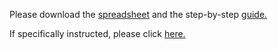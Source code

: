 Please download the [spreadsheet](https://github.com/barnarderc/workshops/blob/master/Fall%202016/Physics/teachingratingsexcel.xls) and the step-by-step [guide.](https://github.com/barnarderc/workshops/blob/master/Fall%202016/Physics/excelworkshopguidephysics.pdf)
 
 
 
If specifically instructed, please click [here.](https://barnard.az1.qualtrics.com/jfe/form/SV_cZkB7WXaUTp1lD7)

